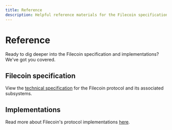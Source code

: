 ```yaml
---
title: Reference
description: Helpful reference materials for the Filecoin specification and implementations
---
```


# Reference

Ready to dig deeper into the Filecoin specification and implementations? We've got you covered.

## Filecoin specification

View the [technical specification](https://github.com/filecoin-project/specs) for the Filecoin protocol and its associated subsystems.

## Implementations

Read more about Filecoin's protocol implementations [here](../build/core-products/protocol-implementations.md).
